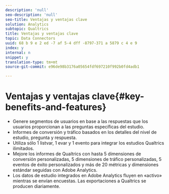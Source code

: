 ```yaml
---
description: 'null'
seo-description: 'null'
seo-title: Ventajas y ventajas clave
solution: Analytics
subtopic: Qualtrics
title: Ventajas y ventajas clave
topic: Data Connectors
uuid: 68 b 9 e 2 ed -7 af 5-4 dff -8797-371 a 5879 c 4 e 9
index: y
internal: n
snippet: y
translation-type: tm+mt
source-git-commit: e96de98b3176a05654fdf697210f992b0fd4adb1

---
```



# Ventajas y ventajas clave{#key-benefits-and-features}

* Genere segmentos de usuarios en base a las respuestas que los usuarios proporcionan a las preguntas específicas del estudio.
* Informes de conversión y tráfico basados en los detalles del nivel de estudio, pregunta y respuesta.
* Utiliza sólo 1 listvar, 1 evar y 1 evento para integrar los estudios Qualtrics ilimitados.
* Mejore los informes de Qualtrics con hasta 5 dimensiones de conversión personalizadas, 5 dimensiones de tráfico personalizadas, 5 eventos de éxito personalizados y más de 20 métricas y dimensiones estándar seguidas con Adobe Analytics.
* Los datos de estudio integrados en Adobe Analytics fluyen en «activo» mientras se envían encuestas. Las exportaciones a Qualtrics se producen diariamente.

